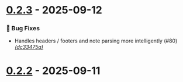 # [0.2.3](https://github.com/robgonnella/releasaurus/releases/tag/v0.2.3) - 2025-09-12

### 🐛 Bug Fixes

- Handles headers / footers and note parsing more intelligently (#80) [_(dc33475a)_](https://github.com/robgonnella/releasaurus/commit/dc33475a43f2ff079643f53c42129a1136073406)





# [0.2.2](https://github.com/robgonnella/releasaurus/releases/tag/v0.2.2) - 2025-09-11